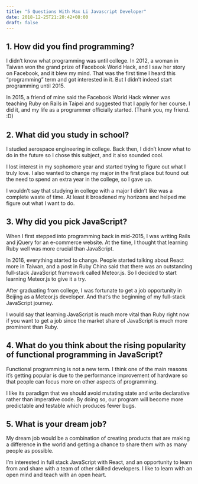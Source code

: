 ```yaml
---
title: "5 Questions With Max Li Javascript Developer"
date: 2018-12-25T21:20:42+08:00
draft: false
---
```


## 1. How did you find programming?

I didn’t know what programming was until college. In 2012, a woman in Taiwan won the grand prize of Facebook World Hack, and I saw her story on Facebook, and it blew my mind. That was the first time I heard this “programming” term and got interested in it. But I didn’t indeed start programming until 2015.

In 2015, a friend of mine said the Facebook World Hack winner was teaching Ruby on Rails in Taipei and suggested that I apply for her course. I did it, and my life as a programmer officially started. (Thank you, my friend. :D)

## 2. What did you study in school?

I studied aerospace engineering in college. Back then, I didn’t know what to do in the future  so I chose this subject, and it also sounded cool.

I lost interest in my sophomore year and started trying to figure out what I truly love. I also wanted to change my major in the first place but found out the need to spend an extra year in the college, so I gave up.

I wouldn’t say that studying in college with a major I didn’t like was a complete waste of time. At least it broadened my horizons and helped me figure out what I want to do.

## 3. Why did you pick JavaScript?

When I first stepped into programming back in mid-2015, I was writing Rails and jQuery for an e-commerce website. At the time, I thought that learning Ruby well was more crucial than JavaScript.

In 2016, everything started to change. People started talking about React more in Taiwan, and a post in Ruby China said that there was an outstanding full-stack JavaScript framework called Meteor.js. So I decided to start learning Meteor.js to give it a try.

After graduating from college, I was fortunate to get a job opportunity in Beijing as a Meteor.js developer. And that’s the beginning of my full-stack JavaScript journey.

I would say that learning JavaScript is much more vital than Ruby right now if you want to get a job since the market share of JavaScript is much more prominent than Ruby.

## 4. What do you think about the rising popularity of functional programming in JavaScript?

Functional programming is not a new term. I think one of the main reasons it’s getting popular is due to the performance improvement of hardware so that people can focus more on other aspects of programming.

I like its paradigm that we should avoid mutating state and write declarative rather than imperative code. By doing so, our program will become more predictable and testable which produces fewer bugs.

## 5. What is your dream job?

My dream job would be a combination of creating products that are making a difference in the world and getting a chance to share them with as many people as possible.

I’m interested in full stack JavaScript with React, and an opportunity to learn from and share with a team of other skilled developers. I like to learn with an open mind and teach with an open heart.

